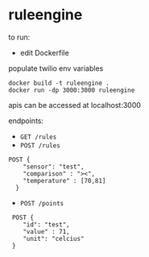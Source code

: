 # ruleengine
to run:

* edit Dockerfile

populate twilio env variables

```
docker build -t ruleengine .
docker run -dp 3000:3000 ruleengine
```

apis can be accessed at localhost:3000

endpoints:
 * `GET /rules`
 * `POST /rules`
```
POST {
    "sensor": "test",
    "comparison" : "><",
    "temperature" : [70,81]
  }
  ```
 * `POST /points`
```
 POST {
    "id": "test",
    "value" : 71,
    "unit": "celcius"
 }
 ```
